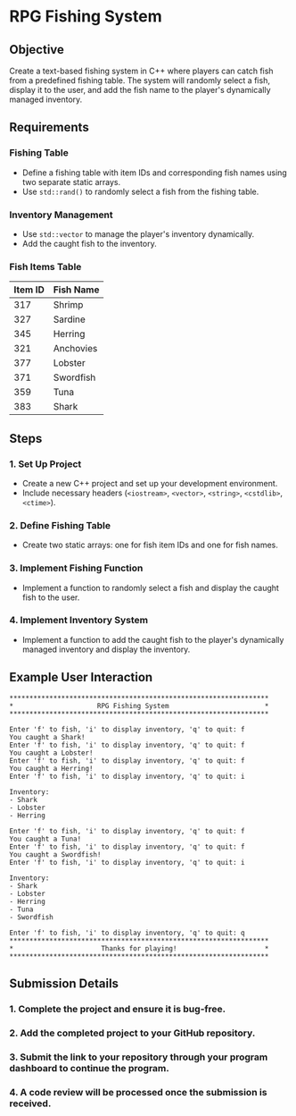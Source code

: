 # RPG Fishing System

## Objective

Create a text-based fishing system in C++ where players can catch fish from a predefined fishing table. The system will randomly select a fish, display it to the user, and add the fish name to the player's dynamically managed inventory.

## Requirements

### Fishing Table

- Define a fishing table with item IDs and corresponding fish names using two separate static arrays.
- Use `std::rand()` to randomly select a fish from the fishing table.

### Inventory Management

- Use `std::vector` to manage the player's inventory dynamically.
- Add the caught fish to the inventory.

### Fish Items Table

| Item ID | Fish Name    |
|---------|--------------|
| 317     | Shrimp       |
| 327     | Sardine      |
| 345     | Herring      |
| 321     | Anchovies    |
| 377     | Lobster      |
| 371     | Swordfish    |
| 359     | Tuna         |
| 383     | Shark        |

## Steps

### 1. Set Up Project

- Create a new C++ project and set up your development environment.
- Include necessary headers (`<iostream>`, `<vector>`, `<string>`, `<cstdlib>`, `<ctime>`).

### 2. Define Fishing Table

- Create two static arrays: one for fish item IDs and one for fish names.

### 3. Implement Fishing Function

- Implement a function to randomly select a fish and display the caught fish to the user.

### 4. Implement Inventory System

- Implement a function to add the caught fish to the player's dynamically managed inventory and display the inventory.

## Example User Interaction

```plaintext
*****************************************************************
*                     RPG Fishing System                        *
*****************************************************************

Enter 'f' to fish, 'i' to display inventory, 'q' to quit: f
You caught a Shark!
Enter 'f' to fish, 'i' to display inventory, 'q' to quit: f
You caught a Lobster!
Enter 'f' to fish, 'i' to display inventory, 'q' to quit: f
You caught a Herring!
Enter 'f' to fish, 'i' to display inventory, 'q' to quit: i

Inventory:
- Shark
- Lobster
- Herring

Enter 'f' to fish, 'i' to display inventory, 'q' to quit: f
You caught a Tuna!
Enter 'f' to fish, 'i' to display inventory, 'q' to quit: f
You caught a Swordfish!
Enter 'f' to fish, 'i' to display inventory, 'q' to quit: i

Inventory:
- Shark
- Lobster
- Herring
- Tuna
- Swordfish

Enter 'f' to fish, 'i' to display inventory, 'q' to quit: q
*****************************************************************
*                      Thanks for playing!                      *
*****************************************************************
```
## Submission Details

### 1. Complete the project and ensure it is bug-free.

### 2. Add the completed project to your GitHub repository.

### 3. Submit the link to your repository through your program dashboard to continue the program.

### 4. A code review will be processed once the submission is received.
